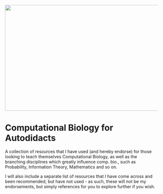<img src="https://res.akamaized.net/domain/image/fetch/c_fill,h_630,w_1200/https://static.domain.com.au/cre/production/2016/12/nationallibraryczechrepublic.jpg" height="350" width="900" align="center">

# Computational Biology for Autodidacts
A collection of resources that I have used (and hereby endorse) for those looking to teach themselves Computational Biology, as well as the branching disciplines which greatly influence comp. bio., such as Probability, Information Theory, Mathematics and so on. 

I will also include a separate list of resources that I have come across and been recommended, but have not used - as such, these will not be my endorsements, but simply references for you to explore further if you wish.
